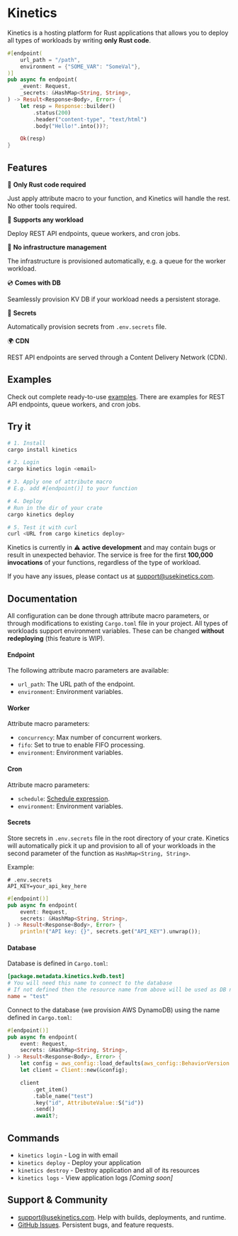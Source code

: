 # Kinetics
Kinetics is a hosting platform for Rust applications that allows you to deploy all types of workloads by writing **only Rust code**.

```rust
#[endpoint(
    url_path = "/path",
    environment = {"SOME_VAR": "SomeVal"},
)]
pub async fn endpoint(
    _event: Request,
    _secrets: &HashMap<String, String>,
) -> Result<Response<Body>, Error> {
    let resp = Response::builder()
        .status(200)
        .header("content-type", "text/html")
        .body("Hello!".into())?;

    Ok(resp)
}
```

## Features

🦀 **Only Rust code required**

Just apply attribute macro to your function, and Kinetics will handle the rest. No other tools required.

🚀 **Supports any workload**

Deploy REST API endpoints, queue workers, and cron jobs.

🤖 **No infrastructure management**

The infrastructure is provisioned automatically, e.g. a queue for the worker workload.

💿 **Comes with DB**

Seamlessly provision KV DB if your workload needs a persistent storage.

🔑 **Secrets**

Automatically provision secrets from `.env.secrets` file.

🌍 **CDN**

REST API endpoints are served through a Content Delivery Network (CDN).

## Examples

Check out complete ready-to-use [examples](https://github.com/kinetics-dev/examples). There are examples for REST API endpoints, queue workers, and cron jobs.

## Try it
```bash
# 1. Install
cargo install kinetics

# 2. Login
cargo kinetics login <email>

# 3. Apply one of attribute macro
# E.g. add #[endpoint()] to your function

# 4. Deploy
# Run in the dir of your crate
cargo kinetics deploy

# 5. Test it with curl
curl <URL from cargo kinetics deploy>
```

Kinetics is currently in ⚠️ **active development** and may contain bugs or result in unexpected behavior. The service is free for the first **100,000 invocations** of your functions, regardless of the type of workload.

If you have any issues, please contact us at support@usekinetics.com.

## Documentation

All configuration can be done through attribute macro parameters, or through modifications to existing `Cargo.toml` file in your project. All types of workloads support environment variables. These can be changed **without redeploying** (this feature is WIP).

#### Endpoint
The following attribute macro parameters are available:

- `url_path`: The URL path of the endpoint.
- `environment`: Environment variables.

#### Worker
Attribute macro parameters:

- `concurrency`: Max number of concurrent workers.
- `fifo`: Set to true to enable FIFO processing.
- `environment`: Environment variables.

#### Cron
Attribute macro parameters:

- `schedule`: [Schedule expression](https://docs.aws.amazon.com/AWSCloudFormation/latest/UserGuide/aws-resource-scheduler-schedule.html#cfn-scheduler-schedule-scheduleexpression).
- `environment`: Environment variables.

#### Secrets
Store secrets in `.env.secrets` file in the root directory of your crate. Kinetics will automatically pick it up and provision to all of your workloads in the second parameter of the function as `HashMap<String, String>`.

Example:
```
# .env.secrets
API_KEY=your_api_key_here
```

```rust
#[endpoint()]
pub async fn endpoint(
    event: Request,
    secrets: &HashMap<String, String>,
) -> Result<Response<Body>, Error> {
    println!("API key: {}", secrets.get("API_KEY").unwrap());
```

#### Database
Database is defined in `Cargo.toml`:
```toml
[package.metadata.kinetics.kvdb.test]
# You will need this name to connect to the database
# If not defined then the resource name from above will be used as DB name
name = "test"
```

Connect to the database (we provision AWS DynamoDB) using the name defined in `Cargo.toml`:

```rust
#[endpoint()]
pub async fn endpoint(
    event: Request,
    secrets: &HashMap<String, String>,
) -> Result<Response<Body>, Error> {
    let config = aws_config::load_defaults(aws_config::BehaviorVersion::latest()).await;
    let client = Client::new(&config);

    client
        .get_item()
        .table_name("test")
        .key("id", AttributeValue::S("id"))
        .send()
        .await?;
```

## Commands

- `kinetics login` - Log in with email
- `kinetics deploy` - Deploy your application
- `kinetics destroy` - Destroy application and all of its resources
- `kinetics logs` - View application logs *[Coming soon]*

## Support & Community

- support@usekinetics.com. Help with builds, deployments, and runtime.
- [GitHub Issues](https://github.com/usekinetics/kinetics/issues). Persistent bugs, and feature requests.
